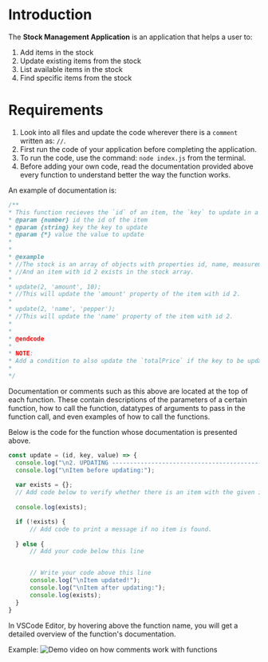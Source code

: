 # Introduction
The **Stock Management Application**  is an application that helps a user to: 
1. Add items in the stock
2. Update existing items from the stock
3. List available items in the stock
4. Find specific items from the stock

# Requirements
1. Look into all files and update the code wherever there is a `comment` written as: `//`.
2. First run the code of your application before completing the application.
3. To run the code, use the command:
`node index.js` from the terminal.
4. Before adding your own code, read the documentation provided above every function to understand better the way the function works.

  An example of documentation is:
  ```javascript
  /**
 * This function recieves the `id` of an item, the `key` to update in a given item, and the `value` to update in the item.
 * @param {number} id the id of the item
 * @param {string} key the key to update
 * @param {*} value the value to update
 * 
 * 
 * @example
 * //The stock is an array of objects with properties id, name, measurementUnit, amount, pricePerUnit, and totalPrice.
 * //And an item with id 2 exists in the stock array.
 * 
 * update(2, 'amount', 10);
 * //This will update the 'amount' property of the item with id 2.
 * 
 * update(2, 'name', 'pepper');
 * //This will update the 'name' property of the item with id 2.
 * 
 * 
 * @endcode
 * 
 * NOTE:
 * Add a condition to also update the `totalPrice` if the key to be updated is either `amount` or `pricePerUnit`.
 * 
 */

  ```
  Documentation or comments such as this above are located at the top of each function. These contain descriptions of the parameters of a certain function, how to call the function, datatypes of arguments to pass in the function call, and even examples of how to call the functions.

  Below is the code for the function whose documentation is presented above.
  ```javascript
  const update = (id, key, value) => {
    console.log("\n2. UPDATING ------------------------------------------------------ ")
    console.log("\nItem before updating:");
    
    var exists = {};
    // Add code below to verify whether there is an item with the given id.
    
    console.log(exists);

    if (!exists) {
        // Add code to print a message if no item is found.
        
    } else {
        // Add your code below this line


        // Write your code above this line
        console.log("\nItem updated!");
        console.log("\nItem after updating:");
        console.log(exists);
    }
}
  ```
  In VSCode Editor, by hovering above the function name, you will get a detailed overview of the function's documentation.
  
  Example:
  ![Demo video on how comments work with functions]([http://img.youtube.com/vi/YOUTUBE_VIDEO_ID_HERE/0.jpg](https://github.com/SheCanCODE-Backend-Devs/Stock-Management-Application/blob/main/assets/demo-for-question.gif))

